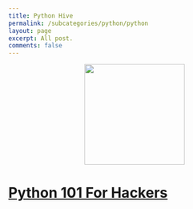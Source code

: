 ```yaml
---
title: Python Hive
permalink: /subcategories/python/python
layout: page
excerpt: All post.
comments: false
---
```



<p align="center">
 <img src="https://media.giphy.com/media/LMt9638dO8dftAjtco/source.gif" width="200" height="200">
</p>


# [Python 101 For Hackers](/subcategories/python/python_101/python_101)



